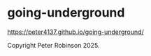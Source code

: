 # going-underground

https://peter4137.github.io/going-underground/


Copyright Peter Robinson 2025. 
